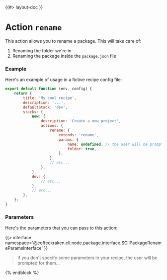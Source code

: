 <!--
/**
 * @name            rename
 *
 * @TODO            namespace       doc.recipes.actions
 *
 * @type            Markdown
 * @platform        md
 * @status          stable
 * @menu            Documentation / Recipes / Actions          /doc/recipes/actions/rename
 *
 * @since           2.0.0
 * @author    Olivier Bossel <olivier.bossel@gmail.com> (https://coffeekraken.io)
 */
-->

{{#> layout-doc }}

# Action `rename`

This action allows you to rename a package. This will take care of:

1. Renaming the folder we're in
2. Renaming the package inside the `package.json` file

### Example

Here's an example of usage in a fictive recipe config file:

```js
export default function (env, config) {
    return {
        title: 'My cool recipe',
        description: '...',
        defaultStack: 'dev',
        stacks: {
            new: {
                description: 'Create a new project',
                actions: {
                    rename: {
                        extends: 'rename',
                        params: {
                            name: undefined, // the user will be prompted for it...
                            folder: true,
                        },
                    },
                    // etc...
                },
            },
            dev: {
                // etc...
            },
            // etc...
        },
    };
}
```

### Parameters

Here's the parameters that you can pass to this action:

{{> interface namespace='@coffeekraken.cli.node.package.interface.SCliPackageRenameParamsInterface' }}

> If you don't specify some parameters in your recipe, the user will be prompted for them...

{% endblock %}
